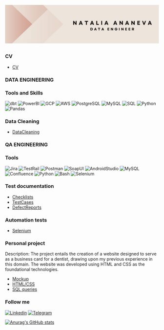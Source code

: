 [![Header](https://github.com/Natalia-QA1/Natalia-QA1/blob/main/Assets/ava.jpg)](https://www.linkedin.com/in/natalia-ananeva/)

## 

### CV
 - [CV](https://github.com/Natalia-QA1/CV.git)

### DATA ENGINEERING

### Tools and Skills
![dbt](https://img.shields.io/badge/-dbt-090909?style=for-the-badge&logo=dbt&LogoColor=47C5FB)
![PowerBI](https://img.shields.io/badge/-PowerBI-090909?style=for-the-badge&logo=PowerBI&LogoColor=47C5FB)
![GCP](https://img.shields.io/badge/-GCP-090909?style=for-the-badge&logo=GCP&LogoColor=47C5FB)
![AWS](https://img.shields.io/badge/-AWS-090909?style=for-the-badge&logo=AWS&LogoColor=47C5FB)
![PostgreSQL](https://img.shields.io/badge/-PostgreSQL-090909?style=for-the-badge&logo=PostgreSQL&LogoColor=47C5FB)
![MySQL](https://img.shields.io/badge/-MySQL-090909?style=for-the-badge&logo=MySQL&LogoColor=47C5FB)
![SQL](https://img.shields.io/badge/-SQL-090909?style=for-the-badge&logo=SQL&LogoColor=47C5FB)
![Python](https://img.shields.io/badge/-Python-090909?style=for-the-badge&logo=Python&LogoColor=47C5FB)
![Pandas](https://img.shields.io/badge/-Pandas-090909?style=for-the-badge&logo=BPandas&LogoColor=47C5FB)

### Data Cleaning
- [DataCleaning](https://github.com/Natalia-QA1/Data-Cleaning.git)

### QA ENGINEERING

### Tools
![Jira](https://img.shields.io/badge/-Jira-090909?style=for-the-badge&logo=Jira&LogoColor=47C5FB)
![TestRail](https://img.shields.io/badge/-TestRail-090909?style=for-the-badge&logo=TestRail&LogoColor=47C5FB)
![Postman](https://img.shields.io/badge/-Postman-090909?style=for-the-badge&logo=Postman&LogoColor=47C5FB)
![SoapUI](https://img.shields.io/badge/-SoapUI-090909?style=for-the-badge&logo=SoapUI&LogoColor=47C5FB)
![AndroidStudio](https://img.shields.io/badge/-AndroidStudio-090909?style=for-the-badge&logo=AndroidStudio&LogoColor=47C5FB)
![MySQL](https://img.shields.io/badge/-MySQL-090909?style=for-the-badge&logo=MySQL&LogoColor=47C5FB)
![Confluence](https://img.shields.io/badge/-Confluence-090909?style=for-the-badge&logo=Confluence&LogoColor=47C5FB)
![Python](https://img.shields.io/badge/-Python-090909?style=for-the-badge&logo=Python&LogoColor=47C5FB)
![Bash](https://img.shields.io/badge/-Bash-090909?style=for-the-badge&logo=Bash&LogoColor=47C5FB)
![Selenium](https://img.shields.io/badge/-Selenium-090909?style=for-the-badge&logo=Selenium&LogoColor=47C5FB)

### Test documentation
- [Checklists](https://github.com/Natalia-QA1/Checklists.git)
- [TestCases](https://github.com/Natalia-QA1/Test-cases.git)
- [DefectReports](https://github.com/Natalia-QA1/DefectReports.git)

### Automation tests
- [Selenium](https://github.com/Natalia-QA1/Selenium.git)

### Personal project 
Description:
The project entails the creation of a website designed to serve as a business card for a dentist, drawing upon my previous experience in this domain. The website was developed using HTML and CSS as the foundational technologies.

- [Mockup](https://github.com/Natalia-QA1/CSS-HTML-project/blob/173f511a79b08d565d71deaa0836a15fdcf0fc75/My%20project%20Mockup.pdf)
- [HTML/CSS](https://github.com/Natalia-QA1/CSS-HTML-project.git)
- [SQL queries](https://github.com/Natalia-QA1/SQL-queries.git)

### Follow me
[![Linkedin](https://img.shields.io/badge/-Linkedin-090909?style=for-the-badge&logo=Linkedin&LogoColor=47C5FB)](https://www.linkedin.com/in/natalia-ananeva/)
[![Telegram](https://img.shields.io/badge/-Telegram-090909?style=for-the-badge&logo=Telegram&LogoColor=47C5FB)](http://t.me/natalia_ananeva)

[![Anurag's GitHub stats](https://github-readme-stats.vercel.app/api?username=Natalia-QA1&show_icons=true&theme=tokyonight)](https://github.com/anuraghazra/github-readme-stats)